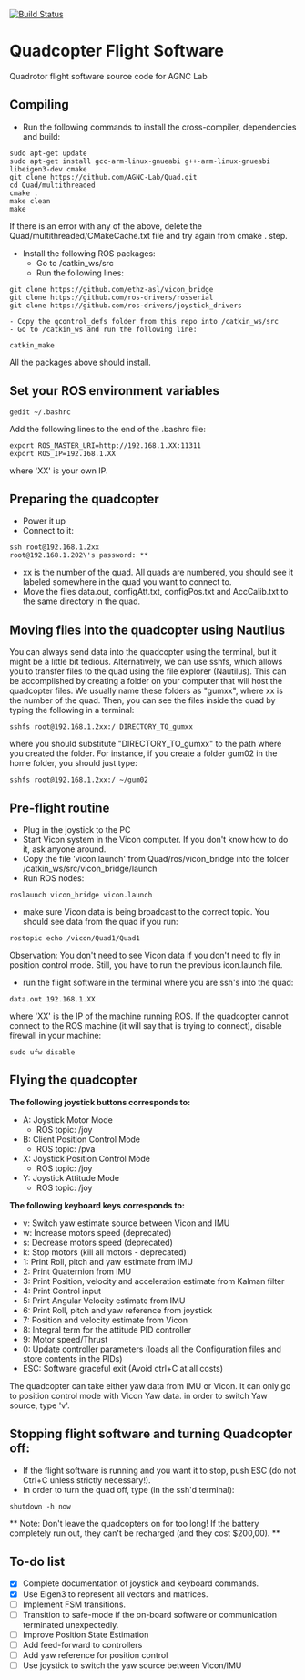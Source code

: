 [![Build Status](https://travis-ci.org/AGNC-Lab/Quad.svg?branch=master)](https://travis-ci.org/AGNC-Lab/Quad)
# Quadcopter Flight Software
Quadrotor flight software source code for AGNC Lab

## Compiling

- Run the following commands to install the cross-compiler, dependencies and build:

```shell
sudo apt-get update
sudo apt-get install gcc-arm-linux-gnueabi g++-arm-linux-gnueabi libeigen3-dev cmake
git clone https://github.com/AGNC-Lab/Quad.git
cd Quad/multithreaded
cmake .
make clean
make
```

If there is an error with any of the above, delete the Quad/multithreaded/CMakeCache.txt file and try again from cmake . step.

- Install the following ROS packages:
    - Go to /catkin_ws/src
    - Run the following lines:
```shell
git clone https://github.com/ethz-asl/vicon_bridge
git clone https://github.com/ros-drivers/rosserial 
git clone https://github.com/ros-drivers/joystick_drivers
```
    - Copy the qcontrol_defs folder from this repo into /catkin_ws/src
    - Go to /catkin_ws and run the following line:
```shell
catkin_make
```
All the packages above should install.

## Set your ROS environment variables
```shell
gedit ~/.bashrc
```
Add the following lines to the end of the .bashrc file:

```shell
export ROS_MASTER_URI=http://192.168.1.XX:11311
export ROS_IP=192.168.1.XX
```
where 'XX' is your own IP.

## Preparing the quadcopter

* Power it up
* Connect to it:
```shell
ssh root@192.168.1.2xx
root@192.168.1.202\'s password: **
```
* xx is the number of the quad. All quads are numbered, you should see it labeled somewhere in the quad you want to connect to.
* Move the files data.out, configAtt.txt, configPos.txt and AccCalib.txt to the same directory in the quad.

## Moving files into the quadcopter using Nautilus

You can always send data into the quadcopter using the terminal, but it might be a little bit tedious. Alternatively, we can use sshfs, which allows you to transfer files to the quad using the file explorer (Nautilus). This can be accomplished by creating a folder on your computer that will host the quadcopter files. We usually name these folders as "gumxx", where xx is the number of the quad. Then, you can see the files inside the quad by typing the following in a terminal:
```shell
sshfs root@192.168.1.2xx:/ DIRECTORY_TO_gumxx
```
where you should substitute "DIRECTORY_TO_gumxx" to the path where you created the folder. For instance, if you create a folder gum02 in the home folder, you should just type:
```shell
sshfs root@192.168.1.2xx:/ ~/gum02
```

## Pre-flight routine

* Plug in the joystick to the PC
* Start Vicon system in the Vicon computer. If you don't know how to do it, ask anyone around.
* Copy the file 'vicon.launch' from Quad/ros/vicon_bridge into the folder /catkin_ws/src/vicon_bridge/launch
* Run ROS nodes: 
```shell
roslaunch vicon_bridge vicon.launch
```
* make sure Vicon data is being broadcast to the correct topic. You should see data from the quad if you run:
```shell
rostopic echo /vicon/Quad1/Quad1
```
Observation: You don't need to see Vicon data if you don't need to fly in position control mode. Still, you have to run the previous icon.launch file.
* run the flight software in the terminal where you are ssh's into the quad:

```shell
data.out 192.168.1.XX
```
where 'XX' is the IP of the machine running ROS. If the quadcopter cannot connect to the ROS machine (it will say that is trying to connect), disable firewall in your machine:
```shell
sudo ufw disable
```

## Flying the quadcopter

**The following joystick buttons corresponds to:**

* A: Joystick Motor Mode
	* ROS topic: /joy
* B: Client Position Control Mode
	* ROS topic: /pva
* X: Joystick Position Control Mode
	* ROS topic: /joy
* Y: Joystick Attitude Mode
	* ROS topic: /joy

**The following keyboard keys corresponds to:**

* v: Switch yaw estimate source between Vicon and IMU
* w: Increase motors speed (deprecated)
* s: Decrease motors speed (deprecated)
* k: Stop motors (kill all motors - deprecated)
* 1: Print Roll, pitch and yaw estimate from IMU
* 2: Print Quaternion from IMU
* 3: Print Position, velocity and acceleration estimate from Kalman filter
* 4: Print Control input
* 5: Print Angular Velocity estimate from IMU
* 6: Print Roll, pitch and yaw reference from joystick
* 7: Position and velocity estimate from Vicon
* 8: Integral term for the attitude PID controller
* 9: Motor speed/Thrust
* 0: Update controller parameters (loads all the Configuration files and store contents in the PIDs)
* ESC: Software graceful exit (Avoid ctrl+C at all costs)

The quadcopter can take either yaw data from IMU or Vicon. It can only go to position control mode with Vicon Yaw data. in order to switch Yaw source, type 'v'.

## Stopping flight software and turning Quadcopter off:

* If the flight software is running and you want it to stop, push ESC (do not Ctrl+C unless strictly necessary!).
* In order to turn the quad off, type (in the ssh'd terminal):
```shell
shutdown -h now
```
** Note: Don't leave the quadcopters on for too long! If the battery completely run out, they can't be recharged (and they cost $200,00). **

## To-do list

- [x] Complete documentation of joystick and keyboard commands.
- [x] Use Eigen3 to represent all vectors and matrices.
- [ ] Implement FSM transitions.
- [ ] Transition to safe-mode if the on-board software or communication terminated unexpectedly.
- [ ] Improve Position State Estimation
- [ ] Add feed-forward to controllers
- [ ] Add yaw reference for position control
- [ ] Use joystick to switch the yaw source between Vicon/IMU